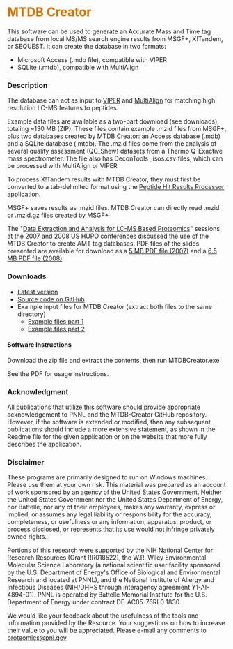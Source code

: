 # __<span style="color:#D57500">MTDB Creator</span>__
This software can be used to generate an Accurate Mass and Time tag database from local MS/MS search engine results from MSGF+, X!Tandem, or SEQUEST.  It can create the database in two formats:

* Microsoft Access (.mdb file), compatible with VIPER
* SQLite (.mtdb), compatible with MultiAlign

### Description
The database can act as input to [VIPER](https://pnnl-comp-mass-spec.github.io/VIPER/) and [MultiAlign](https://pnnl-comp-mass-spec.github.io/MultiAlign/) for matching high resolution LC-MS features to peptides.

Example data files are available as a two-part download (see downloads), totaling ~130 MB (ZIP). These files contain example .mzid files from MSGF+, plus two databases created by MTDB Creator: an Access database (.mdb) and a SQLite database (.mtdb). The .mzid files come from the analysis of several quality assessment (QC_Shew) datasets from a Thermo Q-Exactive mass spectrometer. The file also has DeconTools _isos.csv files, which can be processed with MultiAlign or VIPER

To process X!Tandem results with MTDB Creator, they must first be converted to a tab-delimited format using the [Peptide Hit Results Processor](https://pnnl-comp-mass-spec.github.io/PHRP/) application.

MSGF+ saves results as .mzid files. MTDB Creator can directly read .mzid or .mzid.gz files created by MSGF+

The "[Data Extraction and Analysis for LC-MS Based Proteomics](https://panomics.pnnl.gov/training/workshops/)" sessions at the 2007 and 2008 US HUPO conferences discussed the use of the MTDB Creator to create AMT tag databases. PDF files of the slides presented are available for download as a [5 MB PDF file (2007)](http://panomics.pnnl.gov/training/workshops/2007HUPO/LCMSBasedProteomicsDataProcessing.pdf) and a [6.5 MB PDF file (2008)](http://panomics.pnnl.gov/training/workshops/2008HUPO/LCMSBasedProteomicsDataProcessing2008.pdf).

### Downloads
* [Latest version](https://github.com/PNNL-Comp-Mass-Spec/MTDB-Creator/releases/latest)
* [Source code on GitHub](https://github.com/PNNL-Comp-Mass-Spec/MTDB-Creator)
* Example input files for MTDB Creator (extract both files to the same directory)
  * [Example files part 1](MTDB_Creator_Example_Data_1.zip)
  * [Example files part 2](MTDB_Creator_Example_Data_2.zip)

#### Software Instructions
Download the zip file and extract the contents, then run MTDBCreator.exe

See the PDF for usage instructions.

### Acknowledgment

All publications that utilize this software should provide appropriate acknowledgement to PNNL and the MTDB-Creator GitHub repository. However, if the software is extended or modified, then any subsequent publications should include a more extensive statement, as shown in the Readme file for the given application or on the website that more fully describes the application.

### Disclaimer

These programs are primarily designed to run on Windows machines. Please use them at your own risk. This material was prepared as an account of work sponsored by an agency of the United States Government. Neither the United States Government nor the United States Department of Energy, nor Battelle, nor any of their employees, makes any warranty, express or implied, or assumes any legal liability or responsibility for the accuracy, completeness, or usefulness or any information, apparatus, product, or process disclosed, or represents that its use would not infringe privately owned rights.

Portions of this research were supported by the NIH National Center for Research Resources (Grant RR018522), the W.R. Wiley Environmental Molecular Science Laboratory (a national scientific user facility sponsored by the U.S. Department of Energy's Office of Biological and Environmental Research and located at PNNL), and the National Institute of Allergy and Infectious Diseases (NIH/DHHS through interagency agreement Y1-AI-4894-01). PNNL is operated by Battelle Memorial Institute for the U.S. Department of Energy under contract DE-AC05-76RL0 1830.

We would like your feedback about the usefulness of the tools and information provided by the Resource. Your suggestions on how to increase their value to you will be appreciated. Please e-mail any comments to proteomics@pnl.gov
